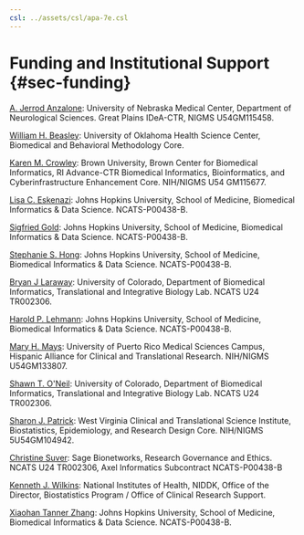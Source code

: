 ```yaml
---
csl: ../assets/csl/apa-7e.csl
---
```


# Funding and Institutional Support {#sec-funding}

[A. Jerrod Anzalone](https://orcid.org/0000-0000-0000-0000): University of Nebraska Medical Center, Department of Neurological Sciences. Great Plains IDeA-CTR, NIGMS U54GM115458.

[William H. Beasley](https://orcid.org/0000-0002-5613-5006): University of Oklahoma Health Science Center, Biomedical and Behavioral Methodology Core.

[Karen M. Crowley](https://orcid.org/0000-0002-1995-6358): Brown University, Brown Center for Biomedical Informatics, RI Advance-CTR Biomedical Informatics, Bioinformatics, and Cyberinfrastructure Enhancement Core.
NIH/NIGMS U54 GM115677.

[Lisa C. Eskenazi](https://orcid.org/0000-0000-0000-0000): Johns Hopkins University, School of Medicine, Biomedical Informatics & Data Science. NCATS-P00438-B.

[Sigfried Gold](https://orcid.org/0000-0001-7853-6137): Johns Hopkins University, School of Medicine, Biomedical Informatics & Data Science. NCATS-P00438-B.

[Stephanie S. Hong](https://orcid.org/0000-0002-0795-1293): Johns Hopkins University, School of Medicine, Biomedical Informatics & Data Science. NCATS-P00438-B.

[Bryan J Laraway](https://orcid.org/0000-0002-0450-7074): University of Colorado, Department of Biomedical Informatics, Translational and Integrative Biology Lab. NCATS U24 TR002306.

[Harold P. Lehmann](https://orcid.org/0000-0002-7698-219X): Johns Hopkins University, School of Medicine, Biomedical Informatics & Data Science. NCATS-P00438-B.

[Mary H. Mays](https://orcid.org/0000-0000-0000-0000): University of Puerto Rico Medical Sciences Campus, Hispanic Alliance for Clinical and Translational Research.  NIH/NIGMS U54GM133807.

[Shawn T. O'Neil](https://orcid.org/0000-0001-6220-7080): University of Colorado, Department of Biomedical Informatics, Translational and Integrative Biology Lab. NCATS U24 TR002306.

[Sharon J. Patrick](https://orcid.org/0000-0001-6535-2013):  West Virginia Clinical and Translational Science Institute, Biostatistics, Epidemiology, and Research Design Core.  NIH/NIGMS 5U54GM104942.

[Christine Suver](https://orcid.org/0000-0002-2986-385X): Sage Bionetworks, Research Governance and Ethics. NCATS U24 TR002306, Axel Informatics Subcontract NCATS-P00438-B

[Kenneth J. Wilkins](https://orcid.org/0000-0003-0531-7165): National Institutes of Health, NIDDK, Office of the Director, Biostatistics Program / Office of Clinical Research Support.

[Xiaohan Tanner Zhang](https://orcid.org/0000-0002-4843-9077): Johns Hopkins University, School of Medicine, Biomedical Informatics & Data Science. NCATS-P00438-B.
